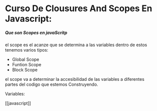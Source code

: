 # Curso De Clousures And Scopes En Javascript:

##### Que son Scopes en javaScritp

el scope es el acanze que se determina a las variables dentro de estos tenemos varios tipos:

- Global Scope
- Funtion Scope
- Block Scope

el scope va a determinar la accesibilidad de las variables a diferentes partes del codigo que estemos Construyendo.

Variables:


[[javascript]]
